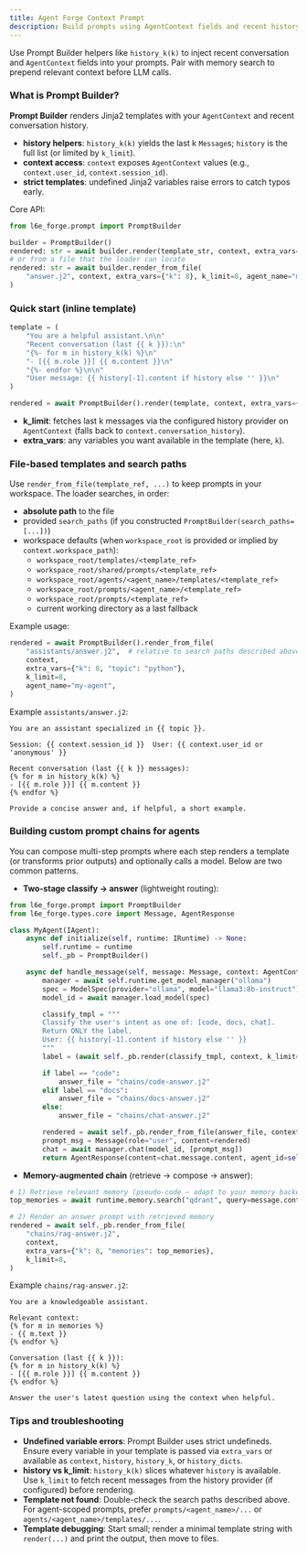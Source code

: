 ```yaml
---
title: Agent Forge Context Prompt
description: Build prompts using AgentContext fields and recent history helpers via Prompt Builder.
---
```


<!-- Imported from repo docs/prompt/agent-forge-context-prompt.md (condensed) -->

Use Prompt Builder helpers like `history_k(k)` to inject recent conversation and `AgentContext` fields into your prompts. Pair with memory search to prepend relevant context before LLM calls.

### What is Prompt Builder?

**Prompt Builder** renders Jinja2 templates with your `AgentContext` and recent conversation history.

- **history helpers**: `history_k(k)` yields the last k `Message`s; `history` is the full list (or limited by `k_limit`).
- **context access**: `context` exposes `AgentContext` values (e.g., `context.user_id`, `context.session_id`).
- **strict templates**: undefined Jinja2 variables raise errors to catch typos early.

Core API:

```python
from l6e_forge.prompt import PromptBuilder

builder = PromptBuilder()
rendered: str = await builder.render(template_str, context, extra_vars={"k": 8}, k_limit=8)
# or from a file that the loader can locate
rendered: str = await builder.render_from_file(
    "answer.j2", context, extra_vars={"k": 8}, k_limit=8, agent_name="my-agent"
)
```

### Quick start (inline template)

```python
template = (
    "You are a helpful assistant.\n\n"
    "Recent conversation (last {{ k }}):\n"
    "{%- for m in history_k(k) %}\n"
    "- [{{ m.role }}] {{ m.content }}\n"
    "{%- endfor %}\n\n"
    "User message: {{ history[-1].content if history else '' }}\n"
)

rendered = await PromptBuilder().render(template, context, extra_vars={"k": 6}, k_limit=6)
```

- **k_limit**: fetches last k messages via the configured history provider on `AgentContext` (falls back to `context.conversation_history`).
- **extra_vars**: any variables you want available in the template (here, `k`).

### File-based templates and search paths

Use `render_from_file(template_ref, ...)` to keep prompts in your workspace. The loader searches, in order:

- **absolute path** to the file
- provided `search_paths` (if you constructed `PromptBuilder(search_paths=[...])`)
- workspace defaults (when `workspace_root` is provided or implied by `context.workspace_path`):
  - `workspace_root/templates/<template_ref>`
  - `workspace_root/shared/prompts/<template_ref>`
  - `workspace_root/agents/<agent_name>/templates/<template_ref>`
  - `workspace_root/prompts/<agent_name>/<template_ref>`
  - `workspace_root/prompts/<template_ref>`
  - current working directory as a last fallback

Example usage:

```python
rendered = await PromptBuilder().render_from_file(
    "assistants/answer.j2",  # relative to search paths described above
    context,
    extra_vars={"k": 8, "topic": "python"},
    k_limit=8,
    agent_name="my-agent",
)
```

Example `assistants/answer.j2`:

```jinja2
You are an assistant specialized in {{ topic }}.

Session: {{ context.session_id }}  User: {{ context.user_id or 'anonymous' }}

Recent conversation (last {{ k }} messages):
{% for m in history_k(k) %}
- [{{ m.role }}] {{ m.content }}
{% endfor %}

Provide a concise answer and, if helpful, a short example.
```

### Building custom prompt chains for agents

You can compose multi-step prompts where each step renders a template (or transforms prior outputs) and optionally calls a model. Below are two common patterns.

- **Two-stage classify → answer** (lightweight routing):

```python
from l6e_forge.prompt import PromptBuilder
from l6e_forge.types.core import Message, AgentResponse

class MyAgent(IAgent):
    async def initialize(self, runtime: IRuntime) -> None:
        self.runtime = runtime
        self._pb = PromptBuilder()

    async def handle_message(self, message: Message, context: AgentContext) -> AgentResponse:
        manager = await self.runtime.get_model_manager("ollama")
        spec = ModelSpec(provider="ollama", model="llama3:8b-instruct")
        model_id = await manager.load_model(spec)

        classify_tmpl = """
        Classify the user's intent as one of: [code, docs, chat].
        Return ONLY the label.
        User: {{ history[-1].content if history else '' }}
        """
        label = (await self._pb.render(classify_tmpl, context, k_limit=1)).strip().lower()

        if label == "code":
            answer_file = "chains/code-answer.j2"
        elif label == "docs":
            answer_file = "chains/docs-answer.j2"
        else:
            answer_file = "chains/chat-answer.j2"

        rendered = await self._pb.render_from_file(answer_file, context, extra_vars={"k": 8}, k_limit=8)
        prompt_msg = Message(role="user", content=rendered)
        chat = await manager.chat(model_id, [prompt_msg])
        return AgentResponse(content=chat.message.content, agent_id=self.name, response_time=0.0)
```

- **Memory-augmented chain** (retrieve → compose → answer):

```python
# 1) Retrieve relevant memory (pseudo-code – adapt to your memory backend)
top_memories = await runtime.memory.search("qdrant", query=message.content, k=5)

# 2) Render an answer prompt with retrieved memory
rendered = await self._pb.render_from_file(
    "chains/rag-answer.j2",
    context,
    extra_vars={"k": 8, "memories": top_memories},
    k_limit=8,
)
```

Example `chains/rag-answer.j2`:

```jinja2
You are a knowledgeable assistant.

Relevant context:
{% for m in memories %}
- {{ m.text }}
{% endfor %}

Conversation (last {{ k }}):
{% for m in history_k(k) %}
- [{{ m.role }}] {{ m.content }}
{% endfor %}

Answer the user's latest question using the context when helpful.
```

### Tips and troubleshooting

- **Undefined variable errors**: Prompt Builder uses strict undefineds. Ensure every variable in your template is passed via `extra_vars` or available as `context`, `history`, `history_k`, or `history_dicts`.
- **history vs k_limit**: `history_k(k)` slices whatever `history` is available. Use `k_limit` to fetch recent messages from the history provider (if configured) before rendering.
- **Template not found**: Double-check the search paths described above. For agent-scoped prompts, prefer `prompts/<agent_name>/...` or `agents/<agent_name>/templates/...`.
- **Template debugging**: Start small; render a minimal template string with `render(...)` and print the output, then move to files.

